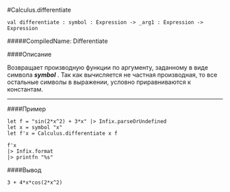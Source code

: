 #Calculus.differentiate

	val differentiate : symbol : Expression -> _arg1 : Expression ->  Expression


#####CompiledName: Differentiate


####Описание
	
Возвращает производную функции по аргументу, заданному в виде символа ***symbol***
. Так как вычисляется не частная производная, то все остальные символы в выражении, условно
приравниваются к константам.

----------

####Пример

    let f = "sin(2*x^2) + 3*x" |> Infix.parseOrUndefined
    let x = symbol "x"
    let f'x = Calculus.differentiate x f
    
    f'x
    |> Infix.format
    |> printfn "%s"

####Вывод

    3 + 4*x*cos(2*x^2)





